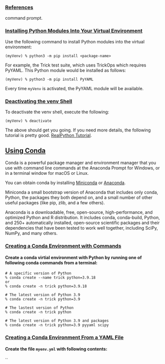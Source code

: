 ### [References](#references)

 command prompt.

### [Installing Python Modules Into Your Virtual Environment](#installing-python-modules-into-your-virtual-environment)

Use the following command to install Python modules into the virtual environment:

```
(myVenv) % python3 -m pip install <package-name>
```

For example, the Trick test suite, which uses TrickOps which requires PyYAML.
This Python module would be installed as follows:

```
(myVenv) % python3 -m pip install PyYAML
```

Every time ```myVenv``` is activated, the PyYAML module will be available.


### [Deactivating the venv Shell](#deactivating-the-venv-shell)
To deactivate the venv shell, execute the following:

```(myVenv) % deactivate```


The above should get you going. If you need more details, the following tutorial is pretty good.
[RealPython Tutorial](https://realpython.com/python-virtual-environments-a-primer/).



## [Using Conda](#using-conda)

Conda is a powerful package manager and environment manager that you use with command line commands at the Anaconda Prompt for Windows, or in a terminal window for macOS or Linux.

You can obtain conda by installing [Miniconda](https://docs.conda.io/projects/miniconda/en/latest/) or [Anaconda](https://docs.anaconda.com/free/anacondaorg/).

Miniconda a small bootstrap version of Anaconda that includes only conda, Python, the packages they both depend on, and a small number of other useful packages (like pip, zlib, and a few others).

Anaconda is a downloadable, free, open-source, high-performance, and optimized Python and R distribution. It includes conda, conda-build, Python, and 250+ automatically installed, open-source scientific packages and their dependencies that have been tested to work well together, including SciPy, NumPy, and many others.



### [Creating a Conda Environment with Commands](#creating-a-conda-environment-with-commands)

#### Create a conda virtial environment with Python by running one of following conda commands from a terminal:

```
# A specific version of Python
% conda create --name trick python=3.9.18
or
% conda create -n trick python=3.9.18

# The latest version of Python 3.9
% conda create -n trick python=3.9

# The lastest version of Python
% conda create -n trick python

# The latest version of Python 3.9 and packages
% conda create -n trick python=3.9 pyyaml scipy
```


### [Creating a Conda Environment From a YAML File](#creating-a-conda-environment-from-a-yaml-file)

#### Create the file ```myenv.yml``` with following contents:

``
